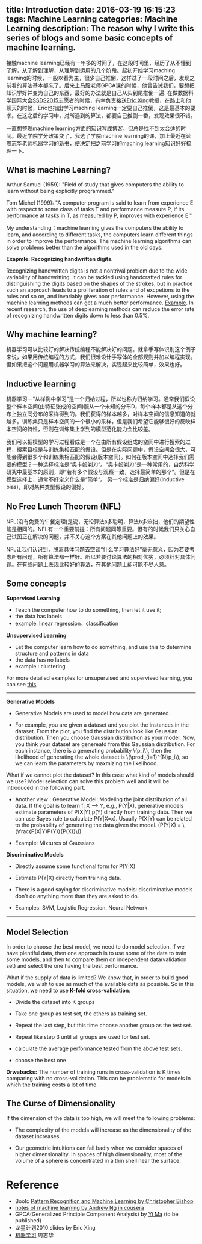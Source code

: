 title: Introduction
date: 2016-03-19 16:15:23
tags: Machine Learning
categories: Machine Learning
description: The reason why I write this series of blogs and some basic concepts of machine learning.
---

接触machine learning已经有一年多的时间了，在这段时间里，经历了从不懂到了解，从了解到理解，从理解到运用的几个阶段。起初开始学习maching learning的时候，一般以看为主，很少自己推倒，这样过了一段时间之后，发现之前看的算法基本都忘了。后来上[马毅][url1]老师GPCA课的时候，他曾告诫我们，要想把知识学好并变为自己的东西，最好的办法就是自己从头到尾推倒一遍. 在做数据科学国际大会[SSDS2015][url2]志愿者的时候，有幸负责接送[Eric Xing][url3]教授，在路上和他聊天的时候，Eric也指出学习maching learning一定要自己推倒，这是最基本的要求。在这之后的学习中，对所遇到的算法，都要自己推倒一番，发现效果很不错。

一直想整理machine learning方面的知识写成博客，但总是找不到太合适的时间。最近学院学分政策变了，我选了学院machine learning的课，加上最近在读周志华老师机器学习的[新书][url4]，便决定把之前学习的maching learning知识好好梳理一下。


## What is machine Learning?
Arthur Samuel (1959): "Field of study that gives computers the ability to learn without being explicitly programmed."

Tom Michel (1999): "A computer program is said to learn from experience E with respect to some class of tasks T and performance measure P, if its performance at tasks in T, as measured by P, improves with experience E."

My understanding：machine learning gives the computers the ability to learn, and according to different tasks, the computers learn different things in order to improve the performance. The machine learning algorithms can solve problems better than the algorithms used in the old days. 

**Exapmle: Recognizing handwritten digits.** 

Recognizing handwritten digits is not a nontrival problem due to the wide variability of handwritting. It can be tackled using handcrafted rules for distinguishing the digits based on the shapes of the strokes, but in practice such an approach leads to a proliferation of rules and of excpetions to the rules and so on, and invariably gives poor performance. However, using the machine learning methods can get a much better performance. [Example](http://yann.lecun.com/exdb/mnist/). In recent research, the use of deeplearning methods can reduce the error rate of recognizing handwritten digits down to less than 0.5%. 

## Why machine learning?

机器学习可以比较好的解决传统编程不能解决好的问题。就拿手写体识别这个例子来说，如果用传统编程的方式，我们很难设计手写体的全部规则并加以编程实现。但如果把这个问题用机器学习的算法来解决，实现起来比较简单，效果也好。
## Inductive learning

机器学习－“从样例中学习”是一个归纳过程，所以也称为归纳学习。通常我们假设整个样本空间(由特征张成的空间)服从一个未知的分布D，每个样本都是从这个分布上独立同分布的采样得到的。我们获得的样本越多，对样本空间的信息知道的就越多。训练集只是样本空间的一个很小的采样，但是我们希望它能够很好的反映样本空间的特性，否则在训练集上学到的模型范化能力会比较差。

我们可以把模型的学习过程看成是一个在由所有假设组成的空间中进行搜索的过程，搜索目标是与训练集相匹配的假设。但是在实际问题中，假设空间会很大，可能会得到很多个和训练集相匹配的假设(版本空间)。如何在版本空间中选择我们需要的模型？一种选择标准是“奥卡姆剃刀”。“奥卡姆剃刀”是一种常用的，自然科学研究中最基本的原则，即“若有多个假设与观察一致，选择最简单的那个”。但是在模型选择上，通常不好定义什么是“简单”。 另一个标准是归纳偏好(inductive bias)，即对某种类型假设的偏好。

## No Free Lunch Theorem (NFL)
NFL(没有免费的午餐定理)是说，无论算法a多聪明，算法b多笨拙，他们的期望性能是相同的。NFL有一个重要前提：所有问题同等重要。但有的时候我们只关心自己试图正在解决的问题，并不关心这个方案在其他问题上的效果。

NFL让我们认识到，脱离具体问题去空谈“什么学习算法好”毫无意义，因为若要考虑所有问题，所有算法都一样好。所以若要讨论算法的相对优劣，必须针对具体问题。在有些问题上表现比较好的算法，在其他问题上却可能不尽人意。

## Some concepts 

**Supervised Learning**

- Teach the computer how to do something, then let it use it;
- the data has labels
- example: linear regression，classification

**Unsupervised Learning**

- Let the computer learn how to do something, and use this to determine structure and patterns in data
- the data has no labels
- example : clustering

For more detailed examples for unsupervised and supervised learning, you can see [this][urllearn].

---

**Generative Models**

- Generative Models are used to model how data are generated. 

- For example, you are given a dataset and you plot the instances in the dataset. From the plot, you find the distribution look like Gaussian distribution. Then you choose Gaussian distribution as your model. Now, you think your dataset are genereatd from this Gaussian distribution. For each instance, there is a generating probability \\(p\_i\\), then the likelihood of generating the whole dataset is \\(\prod\_{i=1}^{N}p\_i\\), so we can learn the parameters by maxmizing the likelihood.

What if we cannot plot the dataset? In this case what kind of models should we use? Model selection can solve this problem well and it will be introduced in the following part.

- Another view : Generative Model: Modeling the joint distribution of all data. If the goal is to learn f: X --> Y, e.g., P(Y|X), generative models estimate parameters of P(X|Y),p(Y) directly from training data. Then we can use Bayes rule to calculate P(Y|X=x). Usually P(X|Y) can be related to the probability of generating the data given the model. 
(P(Y|X) = \\(\frac{P(X|Y)P(Y)}{P(X)}\\))

- Example: Mixtures of Gaussians


**Discriminative Models**

- Directly assume some functional form for P(Y|X)

- Estimate P(Y|X) directly from training data.

- There is a good saying for discriminative models: discriminative models don't do anything more than they are asked to do.

- Examples: SVM, Logistic Regression, Neural Network

--- 


## Model Selection

In order to choose the best model, we need to do model selection. If we have plentiful data, then one approach is to use some of the data to train some models, and then to compare them on independent data(validation set) and select the one having the best performance.

What if the supply of data is limited? We know that, in order to build good models, we wish to use as much of the available data as possible. So in this situation, we need to use **K-fold cross-validation**:

- Divide the dataset into K groups

- Take one group as test set, the others as training set.

- Repeat the last step, but this time choose another group as the test set. 

- Repeat like step 3 until all groups are used for test set.

- calculate the average performance tested from the above test sets.

- choose the best one

**Drwabacks:**
The number of training runs in cross-validation is K times comparing with no cross-validation. This can be problematic for models in which the training costs a lot of time.

## The Curse of Dimensionality


If the dimension of the data is too high, we will meet the following problems:

- The complexity of the models will increase as the dimensionality of the dataset increases.

- Our geometric intuitions can fail badly when we consider spaces of higher dimensionality. In spaces of high dimensionality, most of the volume of a sphere is concentrated in a thin shell near the surface.


# Reference

- Book: [Pattern Recognition and Machine Learning by Christopher Bishop](http://www.rmki.kfki.hu/~banmi/elte/Bishop%20-%20Pattern%20Recognition%20and%20Machine%20Learning.pdf)
- [notes of machine learning by Andrew Ng in cousera](http://www.holehouse.org/mlclass)
- GPCA(Generalized Principle Component Analysis) by [Yi Ma](http://yima.csl.illinois.edu/) (to be published)
- 龙星计划2010 slides by Eric Xing
- [机器学习][url4] 周志华


[url1]:https://scholar.google.com/citations?user=XqLiBQMAAAAJ
[url2]:http://ssds2015.shanghaitech.edu.cn/
[url3]:http://www.cs.cmu.edu/~epxing/
[urllearn]:http://www.holehouse.org/mlclass/01_02_Introduction_regression_analysis_and_gr.html
[url4]:http://cs.nju.edu.cn/zhouzh/zhouzh.files/publication/MLbook2016.htm
<script type="text/javascript" src="http://cdn.mathjax.org/mathjax/latest/MathJax.js?config=default"></script>
